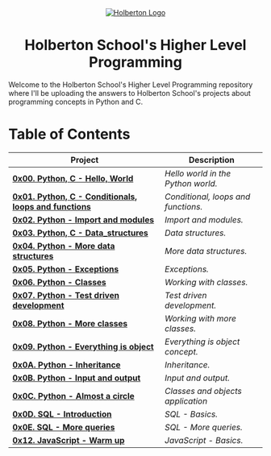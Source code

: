 <div align="center">
  <a href="https://www.holbertonschool.com/">
    <img src="https://www.holbertonschool.com/holberton-logo.png" alt="Holberton Logo"  target="_blank">
  </a>
</div>


<h1 align="center"> Holberton School's Higher Level Programming </h1> 
Welcome to the Holberton School's Higher Level Programming repository where I'll be uploading the answers to Holberton School's projects about programming concepts in Python and C.

# Table of Contents

| **Project**                                                                                      | **Description**                                 |
|--------------------------------------------------------------------------------------------------|-------------------------------------------------|
| **[0x00. Python, C - Hello, World](./0x00-python-hello_world)**                                  | *Hello world in the Python world.*              |
| **[0x01. Python, C - Conditionals, loops and functions](./0x01-python-if_else_loops_functions)** | *Conditional, loops and functions.*             |
| **[0x02. Python - Import and modules](./0x02-python-import_modules)**                            | *Import and modules.*                           |
| **[0x03. Python, C - Data_structures](./0x03-python-data_structures)**                           | *Data structures.*                              |
| **[0x04. Python - More data structures](./0x04-python-more_data_structures)**                    | *More data structures.*                         |
| **[0x05. Python - Exceptions](./0x05-python-exceptions)**                                        | *Exceptions.*                                   |
| **[0x06. Python - Classes](./0x06-python-classes)**                                              | *Working with classes.*                         |
| **[0x07. Python - Test driven development](./0x07-python-test_driven_development)**              | *Test driven development.*                      |
| **[0x08. Python - More classes](./0x08-python-more_classess)**                                   | *Working with more classes.*                    |
| **[0x09. Python - Everything is object](./0x09-python-everything_is_object)**                    | *Everything is object concept.*                 |
| **[0x0A. Python - Inheritance](./0x0A-python-inheritance)**                                      | *Inheritance.*                                  |
| **[0x0B. Python - Input and output](./0x0B-python-input_output)**                                | *Input and output.*                             |
| **[0x0C. Python - Almost a circle](./0x0C-python-almost_a_circle)**                              | *Classes and objects application*               |
| **[0x0D. SQL - Introduction](./0x0D-SQL_introduction)**                                          | *SQL - Basics.*                                 |
| **[0x0E. SQL - More queries](./0x0E-SQL_more_queries)**                                          | *SQL - More queries.*                           |
| **[0x12. JavaScript - Warm up](./0x12-javascript-warm_up)**                                      | *JavaScript - Basics.*                          |
